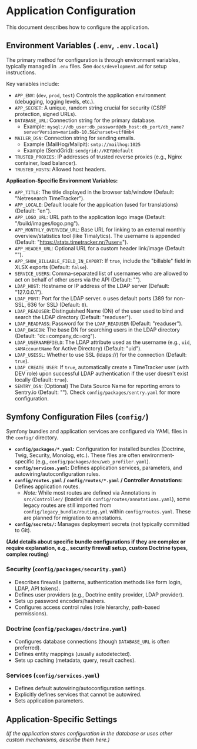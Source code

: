 # Application Configuration

This document describes how to configure the application.

## Environment Variables (`.env`, `.env.local`)

The primary method for configuration is through environment variables, typically managed in `.env` files. See `docs/development.md` for setup instructions.

Key variables include:

*   `APP_ENV`: (`dev`, `prod`, `test`) Controls the application environment (debugging, logging levels, etc.).
*   `APP_SECRET`: A unique, random string crucial for security (CSRF protection, signed URLs).
*   `DATABASE_URL`: Connection string for the primary database.
    *   Example: `mysql://db_user:db_password@db_host:db_port/db_name?serverVersion=mariadb-10.5&charset=utf8mb4`
*   `MAILER_DSN`: Connection string for sending emails.
    *   Example (MailHog/Mailpit): `smtp://mailhog:1025`
    *   Example (SendGrid): `sendgrid://KEY@default`
*   `TRUSTED_PROXIES`: IP addresses of trusted reverse proxies (e.g., Nginx container, load balancer).
*   `TRUSTED_HOSTS`: Allowed host headers.

**Application-Specific Environment Variables:**

*   `APP_TITLE`: The title displayed in the browser tab/window (Default: "Netresearch TimeTracker").
*   `APP_LOCALE`: Default locale for the application (used for translations) (Default: "en").
*   `APP_LOGO_URL`: URL path to the application logo image (Default: "/build/images/logo.png").
*   `APP_MONTHLY_OVERVIEW_URL`: Base URL for linking to an external monthly overview/statistics tool (like Timalytics). The username is appended (Default: "https://stats.timetracker.nr/?user=").
*   `APP_HEADER_URL`: Optional URL for a custom header link/image (Default: "").
*   `APP_SHOW_BILLABLE_FIELD_IN_EXPORT`: If `true`, include the "billable" field in XLSX exports (Default: `false`).
*   `SERVICE_USERS`: Comma-separated list of usernames who are allowed to act on behalf of other users via the API (Default: "").
*   `LDAP_HOST`: Hostname or IP address of the LDAP server (Default: "127.0.0.1").
*   `LDAP_PORT`: Port for the LDAP server. `0` uses default ports (389 for non-SSL, 636 for SSL) (Default: `0`).
*   `LDAP_READUSER`: Distinguished Name (DN) of the user used to bind and search the LDAP directory (Default: "readuser").
*   `LDAP_READPASS`: Password for the `LDAP_READUSER` (Default: "readuser").
*   `LDAP_BASEDN`: The base DN for searching users in the LDAP directory (Default: "dc=company,dc=org").
*   `LDAP_USERNAMEFIELD`: The LDAP attribute used as the username (e.g., `uid`, `sAMAccountName` for Active Directory) (Default: "uid").
*   `LDAP_USESSL`: Whether to use SSL (ldaps://) for the connection (Default: `true`).
*   `LDAP_CREATE_USER`: If `true`, automatically create a TimeTracker user (with DEV role) upon successful LDAP authentication if the user doesn't exist locally (Default: `true`).
*   `SENTRY_DSN`: (Optional) The Data Source Name for reporting errors to Sentry.io (Default: ""). Check `config/packages/sentry.yaml` for more configuration.

## Symfony Configuration Files (`config/`)

Symfony bundles and application services are configured via YAML files in the `config/` directory.

*   **`config/packages/*.yaml`:** Configuration for installed bundles (Doctrine, Twig, Security, Monolog, etc.). These files are often environment-specific (e.g., `config/packages/dev/web_profiler.yaml`).
*   **`config/services.yaml`:** Defines application services, parameters, and autowiring/autoconfiguration rules.
*   **`config/routes.yaml` / `config/routes/*.yaml` / Controller Annotations:** Defines application routes.
    *   *Note:* While most routes are defined via Annotations in `src/Controller/` (loaded via `config/routes/annotations.yaml`), some legacy routes are still imported from `config/legacy_bundle/routing.yml` within `config/routes.yaml`. These are planned for migration to annotations.
*   **`config/secrets/`:** Manages deployment secrets (not typically committed to Git).

**(Add details about specific bundle configurations if they are complex or require explanation, e.g., security firewall setup, custom Doctrine types, complex routing)**

### Security (`config/packages/security.yaml`)

*   Describes firewalls (patterns, authentication methods like form login, LDAP, API tokens).
*   Defines user providers (e.g., Doctrine entity provider, LDAP provider).
*   Sets up password encoders/hashers.
*   Configures access control rules (role hierarchy, path-based permissions).

### Doctrine (`config/packages/doctrine.yaml`)

*   Configures database connections (though `DATABASE_URL` is often preferred).
*   Defines entity mappings (usually autodetected).
*   Sets up caching (metadata, query, result caches).

### Services (`config/services.yaml`)

*   Defines default autowiring/autoconfiguration settings.
*   Explicitly defines services that cannot be autowired.
*   Sets application parameters.

## Application-Specific Settings

*(If the application stores configuration in the database or uses other custom mechanisms, describe them here.)*
